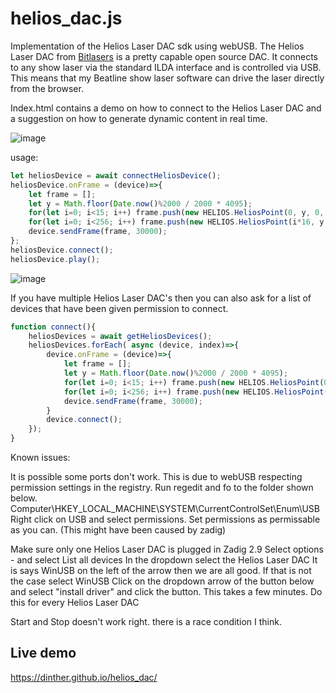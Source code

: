 # helios_dac.js
Implementation of the Helios Laser DAC sdk using webUSB.
The Helios Laser DAC from [Bitlasers](https://bitlasers.com/helios-laser-dac/) is a pretty capable open source DAC. It connects to any show laser via the standard ILDA interface and is controlled via USB.
This means that my Beatline show laser software can drive the laser directly from the browser.

Index.html contains a demo on how to connect to the Helios Laser DAC and a suggestion on how to generate dynamic content in real time.

![image](https://github.com/user-attachments/assets/54e4564c-f133-4fc2-a1df-98a825b34db1)


usage:
```javascript
let heliosDevice = await connectHeliosDevice();
heliosDevice.onFrame = (device)=>{
    let frame = [];
    let y = Math.floor(Date.now()%2000 / 2000 * 4095);
    for(let i=0; i<15; i++) frame.push(new HELIOS.HeliosPoint(0, y, 0, 0, 0));          //  Blanking points
    for(let i=0; i<256; i++) frame.push(new HELIOS.HeliosPoint(i*16, y, 255-i, i, 0));  //  Line
    device.sendFrame(frame, 30000);
};
heliosDevice.connect();
heliosDevice.play();
```

![image](https://github.com/user-attachments/assets/0b238368-ff38-4e4f-81e3-a992daecb223)

If you have multiple Helios Laser DAC's then you can also ask for a list of devices that have been given permission to connect.
```javascript
function connect(){
    heliosDevices = await getHeliosDevices();
    heliosDevices.forEach( async (device, index)=>{
        device.onFrame = (device)=>{
            let frame = [];
            let y = Math.floor(Date.now()%2000 / 2000 * 4095);
            for(let i=0; i<15; i++) frame.push(new HELIOS.HeliosPoint(0, y, 0, 0, 0));          //  Blanking points
            for(let i=0; i<256; i++) frame.push(new HELIOS.HeliosPoint(i*16, y, 255-i, i, 0));  //  Line
            device.sendFrame(frame, 30000);
        }
        device.connect();
    });
}
```

Known issues:

It is possible some ports don't work. This is due to webUSB respecting permission settings in the registry.
Run regedit and fo to the folder shown below.
Computer\HKEY_LOCAL_MACHINE\SYSTEM\CurrentControlSet\Enum\USB
Right click on USB and select permissions. Set permissions as permissable as you can.
(This might have been caused by zadig)

Make sure only one Helios Laser DAC is plugged in
Zadig 2.9
Select options - and select List all devices
In the dropdown select the Helios Laser DAC
It is says WinUSB on the left of the arrow then we are all good.
If that is not the case select WinUSB
Click on the dropdown arrow of the button below and select
"install driver" and click the button. This takes a few minutes.
Do this for every Helios Laser DAC
 
Start and Stop doesn't work right. there is a race condition I think.

## Live demo
https://dinther.github.io/helios_dac/



